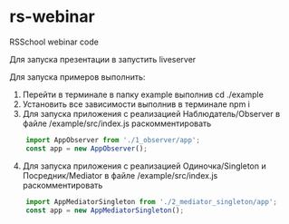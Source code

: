 # rs-webinar
RSSchool webinar code

Для запуска презентации в запустить liveserver

Для запуска примеров выполнить:
  1. Перейти в терминале в папку example выполнив cd ./example
  2. Установить все зависимости выполнив в терминале npm i
  3. Для запуска приложения с реализацией Наблюдатель/Observer в файле /example/src/index.js раскомментировать
```js
	import AppObserver from './1_observer/app';
	const app = new AppObserver();
```
  4. Для запуска приложения с реализацией Одиночка/Singleton и Посредник/Mediator в файле /example/src/index.js раскомментировать
```js
	import AppMediatorSingleton from './2_mediator_singleton/app';
	const app = new AppMediatorSingleton();
```
